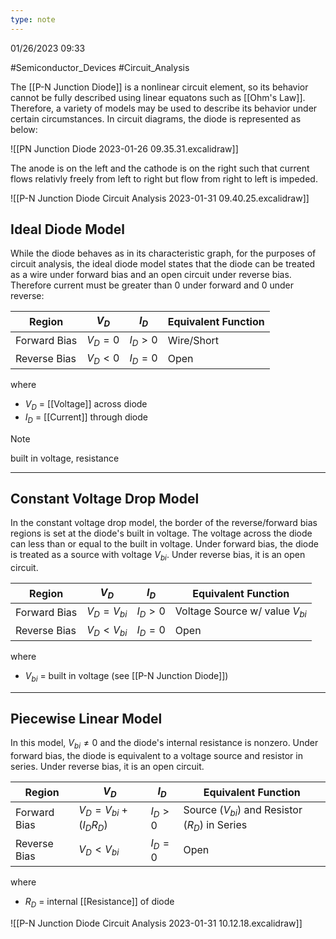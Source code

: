 ```yaml
---
type: note
---
```

01/26/2023 09:33

  #Semiconductor_Devices #Circuit_Analysis 

 The [[P-N Junction Diode]] is a nonlinear circuit element, so its behavior cannot be fully described using linear equatons such as [[Ohm's Law]]. Therefore, a variety of models may be used to describe its behavior under certain circumstances. In circuit diagrams, the diode is represented as below:
 
![[PN Junction Diode 2023-01-26 09.35.31.excalidraw]]

 The anode is on the left and the cathode is on the right such that current flows relativly freely from left to right but flow from right to left is impeded.
 
![[P-N Junction Diode Circuit Analysis 2023-01-31 09.40.25.excalidraw]]

## Ideal Diode Model
While the diode behaves as in its characteristic graph, for the purposes of circuit analysis, the ideal diode model states that the diode can be treated as a wire under forward bias and an open circuit under reverse bias. Therefore current must be greater than 0 under forward and 0 under reverse:

Region | $V_D$ | $I_D$ |Equivalent Function
-----|-----|-----|-----
Forward Bias | $V_D=0$| $I_{D}>0$| Wire/Short
Reverse Bias | $V_D<0$| $I_{D}=0$| Open

where
- $V_D$ = [[Voltage]] across diode
- $I_D$ = [[Current]] through diode

>[!note]
>built in voltage, resistance

---
## Constant Voltage Drop Model
In the constant voltage drop model, the border of the reverse/forward bias regions is set at the diode's built in voltage. The voltage across the diode can less than or equal to the built in voltage. Under forward bias, the diode is treated as a source with voltage $V_{bi}$. Under reverse bias, it is an open circuit.

Region | $V_D$ | $I_D$ | Equivalent Function
-----|-----|-----|-----
Forward Bias | $V_D=V_{bi}$| $I_{D}>0$| Voltage Source w/ value $V_{bi}$
Reverse Bias | $V_D<V_{bi}$| $I_{D}=0$| Open

where
- $V_{bi}$ = built in voltage (see [[P-N Junction Diode]])



---

## Piecewise Linear Model
In this model, $V_{bi}\ne0$ and the diode's internal resistance is nonzero. Under forward bias, the diode is equivalent to a voltage source and resistor in series. Under reverse bias, it is an open circuit.

Region | $V_D$ | $I_D$ | Equivalent Function
-----|-----|-----|-----
Forward Bias | $V_D=V_{bi}+(I_DR_D)$| $I_{D}>0$| Source ($V_{bi}$) and Resistor ($R_D$) in Series
Reverse Bias | $V_D<V_{bi}$| $I_{D}=0$| Open

where
- $R_D$ = internal [[Resistance]] of diode

![[P-N Junction Diode Circuit Analysis 2023-01-31 10.12.18.excalidraw]]